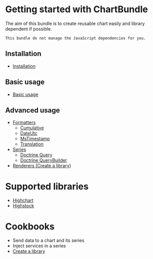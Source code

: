 Getting started with ChartBundle
================================

The aim of this bundle is to create reusable chart easily and library dependent if possible.

```
This bundle do not manage the JavaScript dependencies for you.
```

## Installation

- [Installation](installation.md)

## Basic usage

- [Basic usage](usage.md)

## Advanced usage

- [Formatters](formatters/index.md)
    - [Cumulative](formatters/index.md#cumulative)
    - [DateUtc](formatters/index.md#dateutc)
    - [MsTimestamp](formatters/index.md#mstimestamp)
    - [Translation](formatters/index.md#translation)
- [Series](series/index.md)
    - [Doctrine Query](series/doctrine_query.md)
    - [Doctrine QueryBuilder](series/doctrine_query_builder.md)
- [Renderers (Create a library)](library/create_a_library.md)

Supported libraries
===================

- [Highchart](library/highchart.md)
- [Highstock](library/highstock.md)

Cookbooks
=========

- Send data to a chart and its series
- Inject services in a series
- [Create a library](library/create_a_library.md)